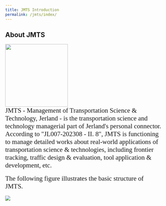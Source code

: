 ```yaml
---
title: JMTS Introduction
permalink: /jmts/index/
---
```



<style>
.intro{
font-family:times;
font-size:21px;
}
</style>

## About JMTS
<div class="container">
    <div class="row">
        <div class="col-md-3">
          <img src="{{ "/assets/img/JMTS_icon.png" | relative_url }}" class="center" width='200' height='200'>
        </div>
        <div class="col-md-6">
            <div class="intro">
            JMTS - Management of Transportation Science & Technology, Jerland - is the transportation science and technology managerial part of Jerland's personal connector. According to "JL007-202308 - II. 8", JMTS is functioning to manage detailed works about real-world applications of transportation science & technologies, including frontier tracking, traffic design & evaluation, tool application & development, etc. 
            </div>
        </div>
    </div>
</div>
<br>
<div class="intro">
The following figure illustrates the basic structure of JMTS.
</div>
<br>
<img src="/JTRC/jmts/JMTS.jpg">
